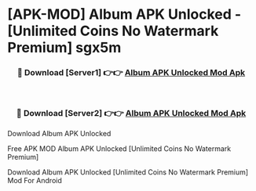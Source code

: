 # [APK-MOD] Album APK Unlocked - [Unlimited Coins No Watermark Premium] sgx5m



<div align="center">
<h3>🔴 Download [Server1] 👉👉 <a href="https://momento.my/?title=Album_APK_Unlocked">Album APK Unlocked Mod Apk</a></h3><br>

<h3>🔴 Download [Server2] 👉👉 <a href="https://momento.my/?title=Album_APK_Unlocked">Album APK Unlocked Mod Apk</a></h3>
</div>



Download Album APK Unlocked 

Free APK MOD Album APK Unlocked [Unlimited Coins No Watermark Premium]

Download Album APK Unlocked [Unlimited Coins No Watermark Premium] Mod For Android
